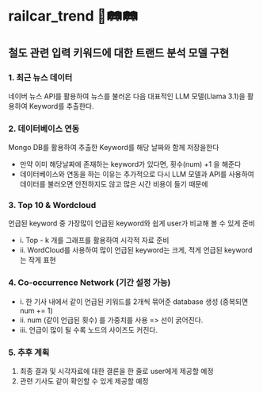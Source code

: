 # railcar_trend 🚂🛤️🛤️
## 철도 관련 입력 키워드에 대한 트랜드 분석 모델 구현
### 1. 최근 뉴스 데이터
네이버 뉴스 API를 활용하여 뉴스를 불러온 다음 대표적인 LLM 모델(Llama 3.1)을 활용하여 Keyword를 추출한다.
### 2. 데이터베이스 연동
Mongo DB를 활용하여 추출한 Keyword를 해당 날짜와 함께 저장을한다
- 만약 이미 해당날짜에 존재하는 keyword가 있다면, 횟수(num) +1 을 해준다
- 데이터베이스와 연동을 하는 이유는 추가적으로 다시 LLM 모델과 API를 사용하여 데이터를 불러오면 안전하지도 않고 많은 시간 비용이 들기 때문에
### 3. Top 10 & Wordcloud
언급된 keyword 중 가장많이 언급된 keyword와 쉽게 user가 비교해 볼 수 있게 준비
- i. Top - k 개를 그래프를 활용하여 시각적 자료 준비
- ii. WordCloud를 사용하여 많이 언급된 keyword는 크게, 적게 언급된 keyword는 작게 표현

### 4. Co-occurrence Network (기간 설정 가능)
- i. 한 기사 내에서 같이 언급된 키워드를 2개씩 묶어준 database 생성 (중복되면 num += 1)
- ii. num (같이 언급된 횟수) 를 가중치를 사용 => 선이 굵어진다.
- iii. 언급이 많이 될 수록 노드의 사이즈도 커진다.

### 5. 추후 계획
1. 최종 결과 및 시각자료에 대한 결론을 한 줄로 user에게 제공할 예정
2. 관련 기사도 같이 확인할 수 있게 제공할 예정
